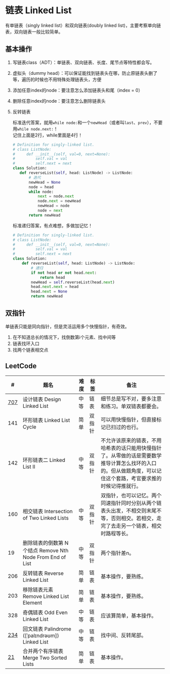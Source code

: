 # 链表 Linked List

有单链表（singly linked list）和双向链表(doubly linked list)，主要考察单向链表，双向链表一般比较简单。

## 基本操作

1. 写链表class（ADT）：单链表、双向链表、长度、尾节点等特性都会写。
1. 虚拟头（dummy head）：可以保证能找到链表头在哪，防止原链表头删了等，遍历的时候也不用特殊处理链表头，方便
1. 添加任意index的node：要注意怎么添加链表头和尾（index = 0）
1. 删除任意index的node：要注意怎么删除链表头
1. 反转链表

   标准迭代答案，就用`while node:`和一个`newHead`（或者叫`last`、`prev`），不要用`while node.next:`！\
   记住上面是2行，while里面是4行！
   
   ```python
   # Definition for singly-linked list.
   # class ListNode:
   #     def __init__(self, val=0, next=None):
   #         self.val = val
   #         self.next = next
   class Solution:
      def reverseList(self, head: ListNode) -> ListNode:
          # 迭代
          newHead = None
          node = head
          while node:
              next = node.next
              node.next = newHead
              newHead = node
              node = next
          return newHead
   ```
   
   标准递归答案，有点难想，多做加记忆！

   ```python
   # Definition for singly-linked list.
   # class ListNode:
   #     def __init__(self, val=0, next=None):
   #         self.val = val
   #         self.next = next
   class Solution:
       def reverseList(self, head: ListNode) -> ListNode:
           # 递归
           if not head or not head.next:
               return head
           newHead = self.reverseList(head.next)
           head.next.next = head
           head.next = None
           return newHead
   ```

## 双指针

单链表只能是同向指针，但是灵活运用多个快慢指针，有奇效。

1. 在不知道总长的情况下，找倒数第i个元素、找中间等
1. 链表找环入口
1. 找两个链表相交点

## LeetCode

| # | 题名 | 难度 | 标签 | 备注 |
| --- | --- | --- | --- | --- |
| [707](https://leetcode-cn.com/problems/design-linked-list/) | 设计链表 Design Linked List | 中等 | 链表 | 细节总是写不对，要多注意和练习。单双链表都要会。 |
| 141 | 环形链表 Linked List Cycle | 简单 | 双指针 | 可以用快慢指针，但直接标记已扫过的也行。 |
| 142 | 环形链表二 Linked List II | 中等 | 双指针 | 不允许该原来的链表，不用哈希表的话只能用快慢指针了。从零做的话是需要数学推导计算怎么找环的入口的。但从做题角度，可以记住这个套路，考官要求推的时候记得推就行。 |
| 160 | 相交链表 Intersection of Two Linked Lists | 中等 | 双指针 | 双指针，也可以记忆。两个同速指针同时分别从两个链表头出发，不相交则末尾不等，否则相交。若相交，走完了去走另一个链表，相交时路程等长。 |
| 19 | 删除链表的倒数第 N 个结点 Remove Nth Node From End of List | 中等 | 双指针 | 两个指针差n。 |
| 206 | 反转链表 Reverse Linked List | 简单 | 链表 | 基本操作，要熟练。 |
| 203 | 移除链表元素 Remove Linked List Element | 简单 | 链表 | 基本操作，要熟练。 |
| 328 | 奇偶链表 Odd Even Linked List | 中等 | 链表 | 应该算简单，基本操作。 |
| [234](https://leetcode-cn.com/problems/palindrome-linked-list/) | 回文链表 Palindrome (\[ˈpalɪndrəʊm\]) Linked List | 中等 | 链表 | 找中间、反转尾部。 |
| [21](https://leetcode-cn.com/problems/merge-two-sorted-lists/) | 合并两个有序链表 Merge Two Sorted Lists | 简单 | 链表 | 基本操作。 |
